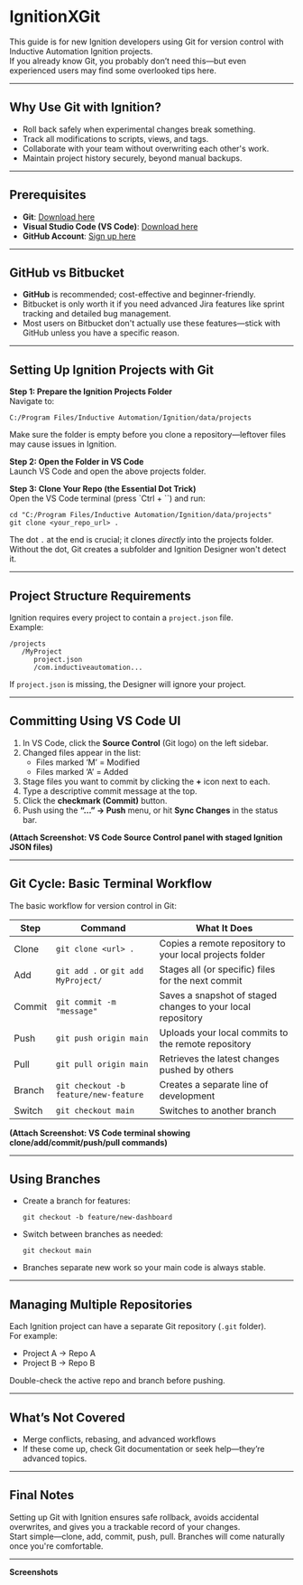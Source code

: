 # IgnitionXGit

This guide is for new Ignition developers using Git for version control with Inductive Automation Ignition projects.  
If you already know Git, you probably don’t need this—but even experienced users may find some overlooked tips here.

---

## Why Use Git with Ignition?

- Roll back safely when experimental changes break something.
- Track all modifications to scripts, views, and tags.
- Collaborate with your team without overwriting each other's work.
- Maintain project history securely, beyond manual backups.

---

## Prerequisites

- **Git**: [Download here](https://git-scm.com/downloads)
- **Visual Studio Code (VS Code)**: [Download here](https://code.visualstudio.com/)
- **GitHub Account**: [Sign up here](https://github.com/)

---

## GitHub vs Bitbucket

- **GitHub** is recommended; cost-effective and beginner-friendly.
- Bitbucket is only worth it if you need advanced Jira features like sprint tracking and detailed bug management.
- Most users on Bitbucket don't actually use these features—stick with GitHub unless you have a specific reason.

---

## Setting Up Ignition Projects with Git

**Step 1: Prepare the Ignition Projects Folder**  
Navigate to:

```
C:/Program Files/Inductive Automation/Ignition/data/projects
```

Make sure the folder is empty before you clone a repository—leftover files may cause issues in Ignition.

**Step 2: Open the Folder in VS Code**  
Launch VS Code and open the above projects folder.

**Step 3: Clone Your Repo (the Essential Dot Trick)**  
Open the VS Code terminal (press `Ctrl + ``) and run:

```
cd "C:/Program Files/Inductive Automation/Ignition/data/projects"
git clone <your_repo_url> .
```

The dot `.` at the end is crucial; it clones *directly* into the projects folder.  
Without the dot, Git creates a subfolder and Ignition Designer won't detect it.

---

## Project Structure Requirements

Ignition requires every project to contain a `project.json` file.  
Example:

```
/projects
   /MyProject
      project.json
      /com.inductiveautomation...
```

If `project.json` is missing, the Designer will ignore your project.

---

## Committing Using VS Code UI

1. In VS Code, click the **Source Control** (Git logo) on the left sidebar.
2. Changed files appear in the list:
   - Files marked ‘M’ = Modified
   - Files marked ‘A’ = Added
3. Stage files you want to commit by clicking the **+** icon next to each.
4. Type a descriptive commit message at the top.
5. Click the **checkmark (Commit)** button.
6. Push using the **“…” → Push** menu, or hit **Sync Changes** in the status bar.

**(Attach Screenshot: VS Code Source Control panel with staged Ignition JSON files)**

---

## Git Cycle: Basic Terminal Workflow

The basic workflow for version control in Git:

| Step    | Command                                         | What It Does                                  |
|---------|-------------------------------------------------|-----------------------------------------------|
| Clone   | `git clone <url> .`                             | Copies a remote repository to your local projects folder |
| Add     | `git add .` or `git add MyProject/`             | Stages all (or specific) files for the next commit       |
| Commit  | `git commit -m "message"`                       | Saves a snapshot of staged changes to your local repository |
| Push    | `git push origin main`                          | Uploads your local commits to the remote repository      |
| Pull    | `git pull origin main`                          | Retrieves the latest changes pushed by others           |
| Branch  | `git checkout -b feature/new-feature`           | Creates a separate line of development                 |
| Switch  | `git checkout main`                             | Switches to another branch                            |

**(Attach Screenshot: VS Code terminal showing clone/add/commit/push/pull commands)**

---

## Using Branches

- Create a branch for features:  
  ```
  git checkout -b feature/new-dashboard
  ```
- Switch between branches as needed:  
  ```
  git checkout main
  ```
- Branches separate new work so your main code is always stable.

---

## Managing Multiple Repositories

Each Ignition project can have a separate Git repository (`.git` folder).  
For example:
- Project A → Repo A
- Project B → Repo B

Double-check the active repo and branch before pushing.

---

## What’s Not Covered

- Merge conflicts, rebasing, and advanced workflows
- If these come up, check Git documentation or seek help—they’re advanced topics.

---

## Final Notes

Setting up Git with Ignition ensures safe rollback, avoids accidental overwrites, and gives you a trackable record of your changes.  
Start simple—clone, add, commit, push, pull. Branches will come naturally once you're comfortable.

---

**Screenshots**  
